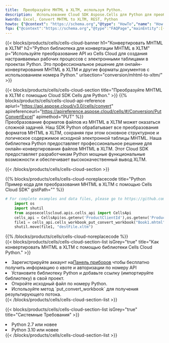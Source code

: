 ```yaml
---
title:  Преобразуйте MHTML в XLTM, используя Python.
description:  Использование Cloud SDK Aspose.Cells для Python для преобразования файла формата MHTML в файл формата XLTM.
kwords: Excel, Convert MHTML to XLTM, REST, Python
howto: {"@context": "https://schema.org","@type": "HowTo","name": "How to convert MHTML to XLTM using the Cells Cloud Python library.","description": "How to convert MHTML to XLTM using the Cells Cloud Python library.","image": {"@type": "ImageObject"},"url": "/python/conversion/mhtml-to-xltm/","step": [{ "@type": "HowToStep","name": "How to convert MHTML to XLTM using the Cells Cloud Python library. step 1", "image": {"@type": "ImageObject",},"url": "/python/conversion/mhtml-to-xltm/","text": "Register an account at <a href='https://dashboard.aspose.cloud/'>Dashboard</a> to get free API quota & authorization details",},{ "@type": "HowToStep","name": "How to convert MHTML to XLTM using the Cells Cloud Python library. step 1", "image": {"@type": "ImageObject",},"url": "/python/conversion/mhtml-to-xltm/","text": "Install Python library and add the reference (import the library) to your project.",},{ "@type": "HowToStep","name": "How to convert MHTML to XLTM using the Cells Cloud Python library. step 1", "image": {"@type": "ImageObject",},"url": "/python/conversion/mhtml-to-xltm/","text": "Open the source file in Python.",},{ "@type": "HowToStep","name": "How to convert MHTML to XLTM using the Cells Cloud Python library. step 1", "image": {"@type": "ImageObject",},"url": "/python/conversion/mhtml-to-xltm/","text": "Use the `put_convert_workbook` method to retrieve the resulting stream.",}, ],"supply": {"@type": "HowToSupply","name": "document"},"tool": [{"@type": "HowToTool","name": "PyCharm, Visual Studio Code, Sublime, Eclipse"},{"@type": "HowToTool","name": "Aspose Cells"}],"totalTime": "PT6M"}
fqa: {"@context":"https://schema.org","@type":"FAQPage","mainEntity":[{"@type":"Question","name":"Why convert file formats in C# using REST API?","acceptedAnswer":{"@type":"Answer","text":"Documents are encoded in many ways, and some files may be incompatible with the software you use. To open and read such files, just convert them to appropriate file formats.<br/><ol><li>Install .NET SDK and add the reference (import the library) to your project.</li><li>Open the source file in C# using REST API.</li><li>Call the PutConvertWorkbookRequest() method, passing an output filename with required extension.</li><li>Get the result of conversion as a separate file.</li></ol>"}},{"@type":"Question","name":"What file formats can I convert with your C# library?","acceptedAnswer":{"@type":"Answer","text":"We support a variety of file formats for conversion using .NET library, including XLSX, Excel, xls , PDF, CSV, HTML, Markdown, XML, PNG, JPG, TIFF, Json, TXT and many more."}},{"@type":"Question","name":"What is the maximum allowed file size for conversion using this .NET library?","acceptedAnswer":{"@type":"Answer","text":"There are no file size limits for format conversions using .NET library."}}]}
---
```

{{< blocks/products/cells/cells-cloud-banner h1="Конвертировать MHTML в XLTM" h2="Python библиотека для конвертации MHTML в XLTM" p="Используйте преобразование API из Cells Cloud для создания настраиваемых рабочих процессов с электронными таблицами в проектах Python. Это профессиональное решение для онлайн-конвертирования MHTML в XLTM и другие форматы документов с использованием номера Python." urlsection="conversion/mhtml-to-xltm/" >}}

{{< blocks/products/cells/cells-cloud-section title="Преобразуйте MHTML в XLTM с помощью Cloud SDK Cells для Python." >}}
{{% blocks/products/cells/cells-cloud-api-reference apiurl="https://api.aspose.cloud/v3.0/cells/convert" apireferenceurl="https://apireference.aspose.cloud/cells/#/Conversion/PutConvertExcel" apimethod="PUT" %}}
<br/>
Преобразование форматов файлов из MHTML в XLTM может оказаться сложной задачей. Наш SDK Python обрабатывает все преобразования форматов MHTML в XLTM, сохраняя при этом основное структурное и логическое содержимое исходной электронной таблицы MHTML. Наша библиотека Python предоставляет профессиональное решение для онлайн-конвертирования файлов MHTML в XLTM. Этот Cloud SDK предоставляет разработчикам Python мощные функциональные возможности и обеспечивает высококачественный вывод XLTM.

{{< /blocks/products/cells/cells-cloud-section >}}

{{% blocks/products/cells/cells-cloud-noreplacecode title="Python Пример кода для преобразования MHTML в XLTM с помощью Cells Cloud SDK" gistPath="" %}}
 
```python
# For complete examples and data files, please go to https://github.com/aspose-cells-cloud/aspose-cells-cloud-python/
    import os
    import shutil
    from asposecellscloud.apis.cells_api import CellsApi
    cells_api = CellsApi(os.getenv('ProductClientId'),os.getenv('ProductClientSecret'))
    file1 = cells_api.cells_workbook_put_convert_workbook("Book1.mhtml",format="xltm")
    shutil.move(file1, "destFile.xltm")     
```
 
{{% /blocks/products/cells/cells-cloud-noreplacecode %}}
<br/>
{{< blocks/products/cells/cells-cloud-section-list isGrey="true" title="Как конвертировать MHTML в XLTM с помощью библиотеки Cells Cloud Python." >}}
<li> Зарегистрируйте аккаунт на<a href="https://dashboard.aspose.cloud/">Панель приборов</a> чтобы бесплатно получить информацию о квоте и авторизации по номеру API</li>
<li>Установите библиотеку Python и добавьте ссылку (импортируйте библиотеку) в свой проект.</li>
<li>Откройте исходный файл по номеру Python.</li>
<li>Используйте метод `put_convert_workbook` для получения результирующего потока.</li>
{{< /blocks/products/cells/cells-cloud-section-list >}}

{{< blocks/products/cells/cells-cloud-section-list isGrey="true" title="Системные Требования" >}}
<li>Python 2.7 или новее</li>
<li>Python 3.10 или новее</li>
{{< /blocks/products/cells/cells-cloud-section-list >}}
